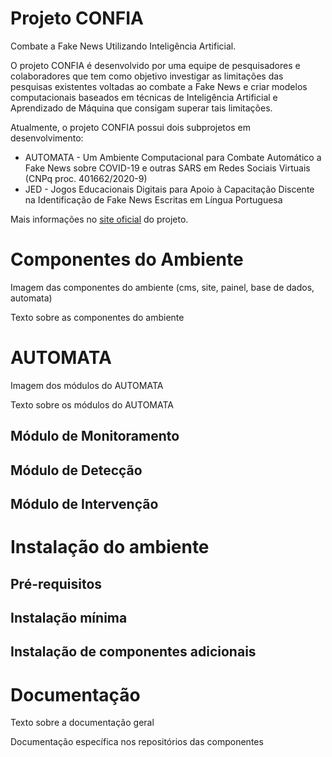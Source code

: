 # Projeto CONFIA
Combate a Fake News Utilizando Inteligência Artificial.

O projeto CONFIA é desenvolvido por uma equipe de pesquisadores e colaboradores que tem como objetivo investigar as limitações das pesquisas existentes voltadas ao combate a Fake News e criar modelos computacionais baseados em técnicas de Inteligência Artificial e Aprendizado de Máquina que consigam superar tais limitações.

Atualmente, o projeto CONFIA possui dois subprojetos em desenvolvimento:
* AUTOMATA - Um Ambiente Computacional para Combate Automático a Fake News sobre COVID-19 e outras SARS em Redes Sociais Virtuais (CNPq proc. 401662/2020-9)
* JED - Jogos Educacionais Digitais para Apoio à Capacitação Discente na Identificação de Fake News Escritas em Língua Portuguesa

Mais informações no [site oficial](https://www.projetoconfia.info/) do projeto.

# Componentes do Ambiente
Imagem das componentes do ambiente (cms, site, painel, base de dados, automata)

Texto sobre as componentes do ambiente


# AUTOMATA
Imagem dos módulos do AUTOMATA

Texto sobre os módulos do AUTOMATA

## Módulo de Monitoramento
## Módulo de Detecção
## Módulo de Intervenção


# Instalação do ambiente

## Pré-requisitos
## Instalação mínima
## Instalação de componentes adicionais


# Documentação
Texto sobre a documentação geral

Documentação específica nos repositórios das componentes